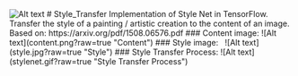 <img src="url" alt="Alt text" width="300">
# Style_Transfer
Implementation of Style Net in TensorFlow.
Transfer the style of a painting / artistic creation to the content of an image.
Based on:  
https://arxiv.org/pdf/1508.06576.pdf  
### Content image:  
![Alt text](content.png?raw=true "Content")  
### Style image:  
![Alt text](style.jpg?raw=true "Style") 
### Style Transfer Process:  
![Alt text](stylenet.gif?raw=true "Style Transfer Process")  
